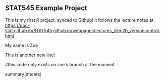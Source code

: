 ## STAT545 Example Project 

This is my first R project, synced to Github! it follows the lecture notes at <https://ubc-stat.github.io/STAT545.github.io/webpages/lectures_i/lec2b_versioncontrol.html>

My name is Zoe

This is another new line!

#this code only exists on zoe's branch at the moment

summary(mtcars)
